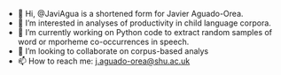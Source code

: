 - 👋 Hi, @JaviAgua is a shortened form for Javier Aguado-Orea.
- 👀 I’m interested in analyses of productivity in child language corpora.
- 🌱 I’m currently working on Python code to extract random samples of word or mporheme co-occurrences in speech.
- 💞️ I’m looking to collaborate on corpus-based analys
- 📫 How to reach me: j.aguado-orea@shu.ac.uk

<!---
JaviAgua/JaviAgua is a ✨ special ✨ repository because its `README.md` (this file) appears on your GitHub profile.
You can click the Preview link to take a look at your changes.
--->
